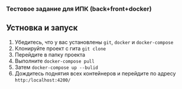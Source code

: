 ### Тестовое задание для ИПК (back+front+docker)
## Устновка и запуск
1. Убедитесь, что у вас установлены `git`, `docker` и `docker-compose`
2. Клонируйте проект с гита `git clone`
3. Перейдите в папку проекта 
4. Выполните `docker-compose pull`
5. Затем `docker-compose up --bulid`
6. Дождитесь поднятия всех контейнеров и перейдите по адресу `http:/localhost:4200/`